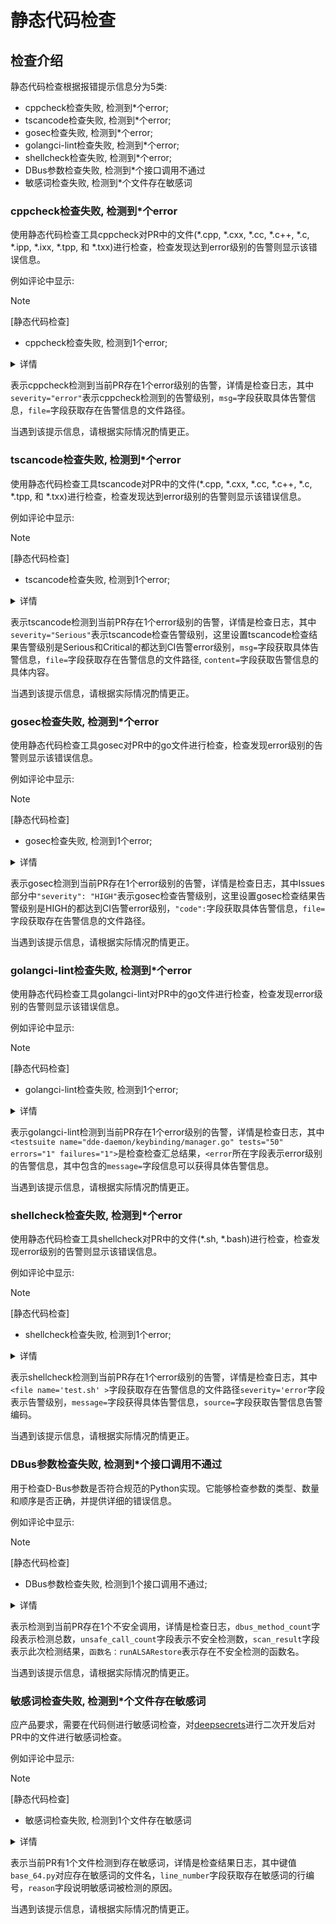 # 静态代码检查

## 检查介绍
静态代码检查根据报错提示信息分为5类:
- cppcheck检查失败, 检测到*个error;
- tscancode检查失败, 检测到*个error;
- gosec检查失败, 检测到*个error;
- golangci-lint检查失败, 检测到*个error;
- shellcheck检查失败, 检测到*个error;
- DBus参数检查失败, 检测到*个接口调用不通过
- 敏感词检查失败, 检测到*个文件存在敏感词

### cppcheck检查失败, 检测到*个error
使用静态代码检查工具cppcheck对PR中的文件(*.cpp, *.cxx, *.cc, *.c++, *.c, *.ipp,
*.ixx, *.tpp, 和 *.txx)进行检查，检查发现达到error级别的告警则显示该错误信息。

例如评论中显示:
> [!Note]
> [静态代码检查]
* cppcheck检查失败, 检测到1个error;
<details>
<summary>详情</summary>

```xml
<?xml version="1.0" encoding="UTF-8"?>
<results version="2">
  <cppcheck version="2.8"/>
    <errors>
      <error id="unusedFunction" severity="error" msg="The function &apos;ExportFeedbackLog&apos; is never used." verbose="The function &apos;ExportFeedbackLog&apos; is never used." cwe="561">
        <location file="src/udcp-daemon/udcp-guard/message_hub.cpp" line="209" column="0"/>
        <symbol>ExportFeedbackLog</symbol>
      </error>
      <error id="unusedFunction" severity="style" msg="The function &apos;GetMachineID&apos; is never used." verbose="The function &apos;GetMachineID&apos; is never used." cwe="561">
        <location file="src/udcp-daemon/udcp-guard/message_hub.cpp" line="103" column="0"/>
        <symbol>GetMachineID</symbol>
      </error>
    </errors>
</results>
```
</details>

表示cppcheck检测到当前PR存在1个error级别的告警，详情是检查日志，其中`severity="error"`表示cppcheck检测到的告警级别，`msg=`字段获取具体告警信息，`file=`字段获取存在告警信息的文件路径。

当遇到该提示信息，请根据实际情况酌情更正。

### tscancode检查失败, 检测到*个error
使用静态代码检查工具tscancode对PR中的文件(*.cpp, *.cxx, *.cc, *.c++, *.c,
*.tpp, 和 *.txx)进行检查，检查发现达到error级别的告警则显示该错误信息。

例如评论中显示:
> [!Note]
> [静态代码检查]
* tscancode检查失败, 检测到1个error;
<details>
<summary>详情</summary>

```xml
<?xml version="1.0" encoding="UTF-8"?>
<results>
    <error file="/home/jenkins/workspace/uos-eagle/uos-exprimental/ci-check/gerrit-static-check-review-pipeline/src/common/base/baseutils.cpp" line="666"
 id="memleak" subid="resourceLeak" severity="Serious" msg="Resource leak: fd" web_identify="{&quot;identify&quot;:&quot;fd&quot;}" func_info="" content="
656:     const std::string &amp;pidBuffer = QString(&quot;%1&quot;).arg(getpid()).toStdString();
657:     ftruncate(fd, 0);
"/>
</results>
```
</details>

表示tscancode检测到当前PR存在1个error级别的告警，详情是检查日志，其中`severity="Serious"`表示tscancode检查告警级别，这里设置tscancode检查结果告警级别是Serious和Critical的都达到CI告警error级别，`msg=`字段获取具体告警信息，`file=`字段获取存在告警信息的文件路径, `content=`字段获取告警信息的具体内容。

当遇到该提示信息，请根据实际情况酌情更正。

### gosec检查失败, 检测到*个error
使用静态代码检查工具gosec对PR中的go文件进行检查，检查发现error级别的告警则显示该错误信息。

例如评论中显示:
> [!Note]
> [静态代码检查]
* gosec检查失败, 检测到1个error;
<details>
<summary>详情</summary>

```json
{
  "Issues": [
    {
      "severity": "HIGH",
      "confidence": "MEDIUM",
      "cwe": {
        "id": "338",
        "url": "https://cwe.mitre.org/data/definitions/338.html"
      },
      "rule_id": "G404",
      "details": "Use of weak random number generator (math/rand instead of crypto/rand)",
      "file": "/home/uos/test/gosec-test/dde-daemon/bluetooth/obex_agent.go",
      "code": "363: \tcharlen := len(charArr)\n364: \tran := rand.New(rand.NewSource(time.Now().Unix()))\n365: \tvar rchar string = \"\"\n",
      "line": "364",
      "column": "9",
      "nosec": false,
      "suppressions": null
    }
  ]
}
```
</details>

表示gosec检测到当前PR存在1个error级别的告警，详情是检查日志，其中Issues部分中`"severity": "HIGH"`表示gosec检查告警级别，这里设置gosec检查结果告警级别是HIGH的都达到CI告警error级别，`"code":`字段获取具体告警信息，`file=`字段获取存在告警信息的文件路径。

当遇到该提示信息，请根据实际情况酌情更正。

### golangci-lint检查失败, 检测到*个error
使用静态代码检查工具golangci-lint对PR中的go文件进行检查，检查发现error级别的告警则显示该错误信息。

例如评论中显示:
> [!Note]
> [静态代码检查]
* golangci-lint检查失败, 检测到1个error;
<details>
<summary>详情</summary>

```xml
<testsuites>
  <testsuite name="dde-daemon/keybinding/manager.go" tests="50" errors="1" failures="1">
    <testcase name="typecheck" classname="dde-daemon/keybinding/manager.go:137:32">
      <error message="dde-daemon/keybinding/manager.go:137:32: undefined: SpecialKeycodeMapKey" type=""><![CDATA[: undefined: SpecialKeycodeMapKey
Category: typecheck
File: dde-daemon/keybinding/manager.go
Line: 137
Details:        specialKeycodeBindingList map[SpecialKeycodeMapKey]func()]]></error>
    </testcase>
    <testcase name="typecheck" classname="dde-daemon/keybinding/manager.go:140:25">
      <failure message="dde-daemon/keybinding/manager.go:140:25: undefined: AudioController" type=""><![CDATA[: undefined: AudioController
Category: typecheck
File: dde-daemon/keybinding/manager.go
Line: 140
Details:        audioController       *AudioController]]></failure>
    </testcase>
  </testsuite>
</testsuites>
</results>
```
</details>

表示golangci-lint检测到当前PR存在1个error级别的告警，详情是检查日志，其中`<testsuite name="dde-daemon/keybinding/manager.go" tests="50" errors="1" failures="1">`是检查检查汇总结果，`<error`所在字段表示error级别的告警信息，其中包含的`message=`字段信息可以获得具体告警信息。

当遇到该提示信息，请根据实际情况酌情更正。

### shellcheck检查失败, 检测到*个error
使用静态代码检查工具shellcheck对PR中的文件(*.sh, *.bash)进行检查，检查发现error级别的告警则显示该错误信息。

例如评论中显示:
> [!Note]
> [静态代码检查]
* shellcheck检查失败, 检测到1个error;
<details>
<summary>详情</summary>

```xml
<?xml version='1.0' encoding='UTF-8'?>
<checkstyle version='4.3'>
<file name='test.sh' >
<error line='1' column='1' severity='error' message='Tips depend on target shell and yours is unknown. Add a shebang or a &#39;shell&#39; directive.' source='ShellCheck.SC2148' />
<error line='3' column='6' severity='warning' message='lshw is referenced but not assigned.' source='ShellCheck.SC2154' />
<error line='3' column='6' severity='info' message='Double quote to prevent globbing and word splitting.' source='ShellCheck.SC2086' />
</file>
</checkstyle>
```
</details>

表示shellcheck检测到当前PR存在1个error级别的告警，详情是检查日志，其中`<file name='test.sh' >`字段获取存在告警信息的文件路径`severity='error`字段表示告警级别，`message=`字段获得具体告警信息，`source=`字段获取告警信息告警编码。

当遇到该提示信息，请根据实际情况酌情更正。

### DBus参数检查失败, 检测到*个接口调用不通过
用于检查D-Bus参数是否符合规范的Python实现。它能够检查参数的类型、数量和顺序是否正确，并提供详细的错误信息。

例如评论中显示:
> [!Note]
> [静态代码检查]
* DBus参数检查失败, 检测到1个接口调用不通过;
<details>
<summary>详情</summary>

```ruby
2024-09-24 17:45:06,050 - INFO - 开始检测...
2024-09-24 17:45:06,052 - INFO - 检测到项目语言类型为: go
2024-09-24 17:45:06,153 - INFO - 项目:sourceCode，扫描完成，结果如下:
2024-09-24 17:45:06,153 - WARNING - 检查不通过!发现不安全调用
2024-09-24 17:45:06,153 - INFO - 检测项目:test/dbus-test
扫描结果:{'dbus_method_count': 42, 'unsafe_call_count': 1, 'scan_result': 'unpassed'}
2024-09-24 17:45:06,153 - INFO - Go D-Bus 检查完成！
2024-09-24 17:45:06,528 - INFO - DBUS扫描结果发送成功!
2024-09-24 17:45:07,911 - INFO - 系统调用结果请求成功! 函数名：runALSARestore
2024-09-24 17:45:09,108 - INFO - 系统调用结果请求完成!
```
</details>

表示检测到当前PR存在1个不安全调用，详情是检查日志，`dbus_method_count`字段表示检测总数，`unsafe_call_count`字段表示不安全检测数，`scan_result`字段表示此次检测结果，`函数名：runALSARestore`表示存在不安全检测的函数名。

当遇到该提示信息，请根据实际情况酌情更正。


### 敏感词检查失败, 检测到*个文件存在敏感词
应产品要求，需要在代码侧进行敏感词检查，对[deepsecrets](https://github.com/ntoskernel/deepsecrets)进行二次开发后对PR中的文件进行敏感词检查。

例如评论中显示:
> [!Note]
> [静态代码检查]
* 敏感词检查失败, 检测到1个文件存在敏感词
<details>
<summary>详情</summary>

```json
{
    "/root/work/demo_test/sourceCode/base_64.py": [
        {
            "line": "    print(\"台独\")",
            "line_number": 42,
            "rule": "C01",
            "reason": "政治敏感词 | f5c6edc233",
        }
    ]
}
```
</details>

表示当前PR有1个文件检测到存在敏感词，详情是检查结果日志，其中键值`base_64.py`对应存在敏感词的文件名，`line_number`字段获取存在敏感词的行编号，`reason`字段说明敏感词被检测的原因。

当遇到该提示信息，请根据实际情况酌情更正。